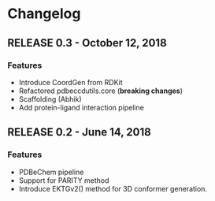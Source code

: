 # Changelog

## RELEASE 0.3 - October 12, 2018

### Features

* Introduce CoordGen from RDKit
* Refactored pdbeccdutils.core (**breaking changes**)
* Scaffolding (Abhik)
* Add protein-ligand interaction pipeline

## RELEASE 0.2 - June 14, 2018

### Features

* PDBeChem pipeline
* Support for PARITY method
* Introduce EKTGv2() method for 3D conformer generation.
